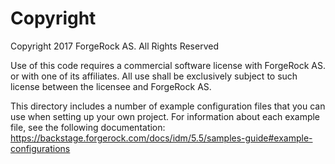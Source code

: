 Copyright
=============
Copyright 2017 ForgeRock AS. All Rights Reserved

Use of this code requires a commercial software license with ForgeRock AS.
or with one of its affiliates. All use shall be exclusively subject
to such license between the licensee and ForgeRock AS.
 
This directory includes a number of example configuration files that you can use when setting up your own project.
For information about each example file, see the following documentation:
https://backstage.forgerock.com/docs/idm/5.5/samples-guide#example-configurations
